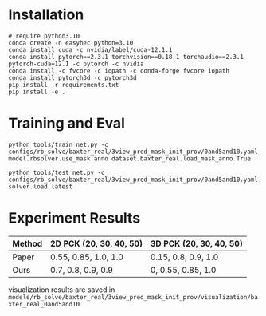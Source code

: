 # Installation
```
# require python3.10
conda create -n easyhec python=3.10
conda install cuda -c nvidia/label/cuda-12.1.1
conda install pytorch==2.3.1 torchvision==0.18.1 torchaudio==2.3.1 pytorch-cuda=12.1 -c pytorch -c nvidia
conda install -c fvcore -c iopath -c conda-forge fvcore iopath
conda install pytorch3d -c pytorch3d
pip install -r requirements.txt
pip install -e .
```
# Training and Eval
```
python tools/train_net.py -c configs/rb_solve/baxter_real/3view_pred_mask_init_prov/0and5and10.yaml model.rbsolver.use_mask anno dataset.baxter_real.load_mask_anno True
```
```
python tools/test_net.py -c configs/rb_solve/baxter_real/3view_pred_mask_init_prov/0and5and10.yaml solver.load latest
```

# Experiment Results
| Method | 2D PCK (20, 30, 40, 50) | 3D PCK (20, 30, 40, 50) |
| --- | --- | --- |
| Paper | 0.55, 0.85, 1.0, 1.0 | 0.15, 0.8, 0.9, 1.0 |
| Ours | 0.7, 0.8, 0.9, 0.9 | 0, 0.55, 0.85, 1.0 |

visualization results are saved in `models/rb_solve/baxter_real/3view_pred_mask_init_prov/visualization/baxter_real_0and5and10`
